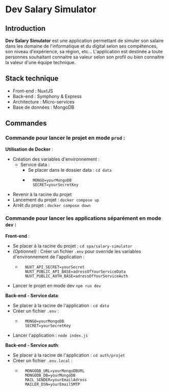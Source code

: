# Dev Salary Simulator
## Introduction
**Dev Salary Simulator** est une application permettant de simuler son salaire dans les domaine de l'informatique et du digital selon ses compétences, son niveau d'expérience, sa région, etc...
L'application est destinée a toute personnes souhaitant connaitre sa valeur selon son profil ou bien connaitre la valeur d'une équipe technique.
## Stack technique
- Front-end : NuxtJS
- Back-end : Symphony & Express
- Architecture : Micro-services
- Base de données : MongoDB
## Commandes
### Commande pour lancer le projet en mode `prod` :
**Utilisation de Docker** :
- Création des variables d'environnement :
	- Service data :
		- Se placer dans le dossier data : `cd data`
		- ```
			MONGO=yourMongoDB
			SECRET=yourSecretKey
			```
- Revenir à la racine du projet
- Lancement du projet : `docker compose up`
- Arrêt du projet : `docker compose down`
### Commande pour lancer les applications séparément en mode `dev` :
**Front-end** :
- Se placer à la racine du projet : `cd spa/salary-simulator`
- *(Optionnel)* : Créer un fichier `.env` pour override les variables d'environnement de l'application : 
	- ```
		NUXT_API_SECRET=yourSecret
		NUXT_PUBLIC_API_BASE=adressOfYourServiceData
		NUXT_PUBLIC_AUTH_BASE=adressOfYourServiceAuth
		```
- Lancer le projet en mode dev `npm run dev`

**Back-end - Service data**:
- Se placer à la racine de l'application : `cd data`
- Créer un fichier `.env` :
	- ```
		MONGO=yourMongoDB
		SECRET=yourSecretKey
		```
- Lancer l'application : `node index.js`

**Back-end - Service auth**:
- Se placer à la racine de l'application : `cd auth/projet`
- Créer un fichier `.env.local` :
	- ```
		MONGODB_URL=yourMongoDBURL
		MONGODB_DB=yourMongoDB
		MAIL_SENDER=yourEmailAdress
		MAILER_DSN=yourEmailSMTP
		```
